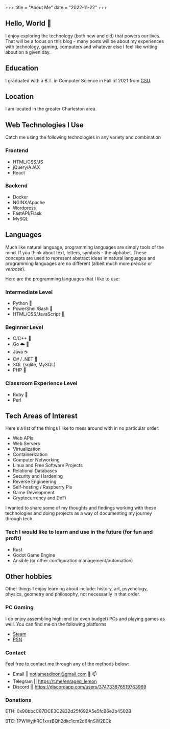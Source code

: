 +++
title = "About Me"
date = "2022-11-22"
+++

## Hello, World 👋

I enjoy exploring the technology (both new and old) that powers our lives.
That will be a focus on this blog - many posts will be about my experiences
with technology, gaming, computers and whatever else I feel like writing about
on a given day.

## Education

I graduated with a B.T. in Computer Science in Fall of 2021 from [CSU](https://www.charlestonsouthern.edu/).

## Location

I am located in the greater Charleston area.

## Web Technologies I Use

Catch me using the following technologies in any variety and combination

### Frontend

- HTML/CSS/JS
- jQuery/AJAX
- React

### Backend

- Docker
- NGINX/Apache
- Wordpress
- FastAPI/Flask
- MySQL

## Languages

Much like natural language, programming languages are simply tools of the mind.
If you think about text, letters, symbols - the alphabet. These concepts are used
to represent abstract ideas in natural languages and programming languages are no different
(albeit much more _precise_ or _verbose_).

Here are the programming languages that I like to use:

### Intermediate Level

- Python :snake:
- PowerShell/Bash :shell:
- HTML/CSS/JavaScript :yellow_heart:

### Beginner Level

- C/C++ :dragon:
- Go :cloud: :whale:
- Java :coffee:
- C# / .NET :knife:
- SQL (sqlite, MySQL)
- PHP :elephant:

### Classroom Experience Level

- Ruby :red_circle:
- Perl

## Tech Areas of Interest

Here's a list of the things I like to mess around with in no particular order:

- Web APIs
- Web Servers
- Virtualization
- Containerization
- Computer Networking
- Linux and Free Software Projects
- Relational Databases
- Security and Hardening
- Reverse Engineering
- Self-hosting / Raspberry Pis
- Game Development
- Cryptocurrency and DeFi

I wanted to share some of my thoughts and findings working with these technologies
and doing projects as a way of documenting my journey through tech.

### Tech I would like to learn and use in the future (for fun and profit)

- Rust
- Godot Game Engine
- Ansible (or other configuration management/automation)

## Other hobbies

Other things I enjoy learning about include:
history, art, psychology, physics, geometry and philosophy,
not necessarily in that order.

### PC Gaming

I do enjoy assembling high-end (or even budget) PCs and playing games as well.
You can find me on the following platforms

- [Steam](https://steamcommunity.com/id/thatonepyro)
- [PSN](https://psnprofiles.com/Old_Salty_Lemon)

### Contact

Feel free to contact me through any of the methods below:

- Email || [notjamesdixon@gmail.com](mailto:notjamesdixon@gmail.com) :email: :mailbox:
- Telegram || <https://t.me/enraged_lemon>
- Discord || <https://discordapp.com/users/374733876519763969>

### Donations

ETH: 0x90bbcC87DCE3C2832d25f692A5e5fcB6e2b4502B

BTC: 1PWWyjhRC1xvsBQh2dkc1cm2d64nSW2ECk
